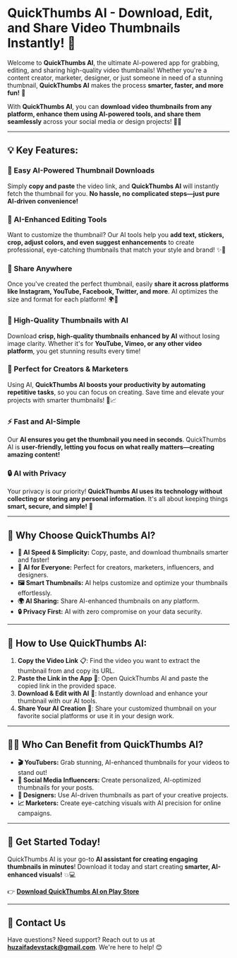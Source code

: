 # QuickThumbs AI - Download, Edit, and Share Video Thumbnails Instantly! 📸

Welcome to **QuickThumbs AI**, the ultimate AI-powered app for grabbing, editing, and sharing high-quality video thumbnails! Whether you're a content creator, marketer, designer, or just someone in need of a stunning thumbnail, **QuickThumbs AI** makes the process **smarter, faster, and more fun!** 🌟

With **QuickThumbs AI**, you can **download video thumbnails from any platform, enhance them using AI-powered tools, and share them seamlessly** across your social media or design projects! 📲✨

---

## 💡 Key Features:

### 📅 Easy AI-Powered Thumbnail Downloads
Simply **copy and paste** the video link, and **QuickThumbs AI** will instantly fetch the thumbnail for you. **No hassle, no complicated steps—just pure AI-driven convenience!**

### 🎨 AI-Enhanced Editing Tools
Want to customize the thumbnail? Our AI tools help you **add text, stickers, crop, adjust colors, and even suggest enhancements** to create professional, eye-catching thumbnails that match your style and brand! ✨🤖

### 👄 Share Anywhere
Once you've created the perfect thumbnail, easily **share it across platforms like Instagram, YouTube, Facebook, Twitter, and more**. AI optimizes the size and format for each platform! 🌍💬

### 🎡 High-Quality Thumbnails with AI
Download **crisp, high-quality thumbnails enhanced by AI** without losing image clarity. Whether it's for **YouTube, Vimeo, or any other video platform**, you get stunning results every time!

### 💪 Perfect for Creators & Marketers
Using AI, **QuickThumbs AI boosts your productivity by automating repetitive tasks**, so you can focus on creating. Save time and elevate your projects with smarter thumbnails! 🚀📈

### ⚡ Fast and AI-Simple
Our **AI ensures you get the thumbnail you need in seconds**. QuickThumbs AI is **user-friendly, letting you focus on what really matters—creating amazing content!**

### 🔒 AI with Privacy
Your privacy is our priority! **QuickThumbs AI uses its technology without collecting or storing any personal information**. It's all about keeping things **smart, secure, and simple!** 🔐

---

## 💎 Why Choose QuickThumbs AI?

- **🚀 AI Speed & Simplicity:** Copy, paste, and download thumbnails smarter and faster!
- **💯 AI for Everyone:** Perfect for creators, marketers, influencers, and designers.
- **🖼️ Smart Thumbnails:** AI helps customize and optimize your thumbnails effortlessly.
- **🌍 AI Sharing:** Share AI-enhanced thumbnails on any platform.
- **🔒 Privacy First:** AI with zero compromise on your data security.

---

## 🔢 How to Use QuickThumbs AI:

1. **Copy the Video Link** 📋: Find the video you want to extract the thumbnail from and copy its URL.
2. **Paste the Link in the App** 🔗: Open QuickThumbs AI and paste the copied link in the provided space.
3. **Download & Edit with AI** 🎨: Instantly download and enhance your thumbnail with our AI tools.
4. **Share Your AI Creation** 👄: Share your customized thumbnail on your favorite social platforms or use it in your design work.

---

## 👨‍🎨 Who Can Benefit from QuickThumbs AI?

- **🎬 YouTubers:** Grab stunning, AI-enhanced thumbnails for your videos to stand out!
- **🌟 Social Media Influencers:** Create personalized, AI-optimized thumbnails for your posts.
- **🎨 Designers:** Use AI-driven thumbnails as part of your creative projects.
- **📈 Marketers:** Create eye-catching visuals with AI precision for online campaigns.

---

## 🌟 Get Started Today!

QuickThumbs AI is your go-to **AI assistant for creating engaging thumbnails in minutes**! Download it today and start creating **smarter, AI-enhanced visuals!** 💥💻

👉 **[Download QuickThumbs AI on Play Store](https://play.google.com/store/apps/details?id=com.kathitechlabs.quickthumbs&hl=en_IN)**

---

## 📧 Contact Us

Have questions? Need support? Reach out to us at **huzaifadevstack@gmail.com**. We're here to help! 😊

